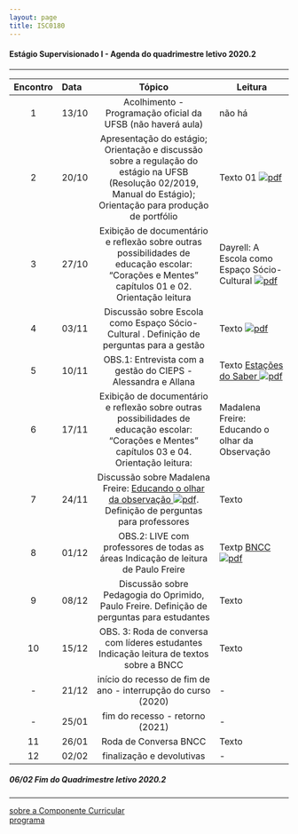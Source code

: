 ```yaml
---
layout: page
title: ISC0180
---
```

#### Estágio Supervisionado I -  Agenda do quadrimestre letivo 2020.2  

---



|Encontro | Data  | Tópico | Leitura |
:---: | :--- |:---: | --- |
| 1 |13/10	| Acolhimento - Programação oficial da UFSB (não haverá aula) | não há |  
| 2 |20/10	| Apresentação do estágio; Orientação e discussão sobre a regulação do estágio na UFSB (Resolução 02/2019, Manual do Estágio); Orientação para produção de portfólio | Texto 01 [ ![pdf](/pages/icons16/pdf-icon.png)](/aulas/ISC0180/recursos/PlanoAtividadesES1.pdf) |  
| 3 |27/10	|	Exibição de documentário e reflexão sobre outras possibilidades de educação escolar:  “Corações e Mentes” capítulos 01 e 02. Orientação leitura | Dayrell: A Escola como Espaço Sócio-Cultural [ ![pdf](/pages/icons16/pdf-icon.png)](/aulas/ISC0180/recursos/1._Dayrell-1996-Escola-espao-socio-cultural.pdf) |  
| 4 |03/11	|	 Discussão sobre Escola como Espaço Sócio-Cultural . Definição de perguntas para a gestão | Texto [ ![pdf](/pages/icons16/pdf-icon.png)](/aulas/ISC0180/recursos/Atividade_1_-_Estgio_1.pdf) |  
| 5 |10/11	|	OBS.1: Entrevista com a gestão do CIEPS - Alessandra e Allana | Texto [Estações do Saber  ![pdf](/pages/icons16/pdf-icon.png)](/aulas/ISC0180/recursos/09_observacaoregistroreflexao.pdf) |  
| 6 |17/11	|	 Exibição de documentário e reflexão sobre outras possibilidades de educação escolar:  “Corações e Mentes” capítulos 03 e 04. Orientação leitura: | Madalena Freire: Educando o olhar da Observação |  
| 7 |24/11	|	 Discussão sobre Madalena Freire: [Educando o olhar da observação ![pdf](/pages/icons16/pdf-icon.png)](/aulas/ISC0180/recursos/Madalena_Freire.pdf). Definição de perguntas para professores | Texto  |
| 8 |01/12	|	OBS.2: LIVE com professores de todas as áreas  Indicação de leitura de Paulo Freire | Textp  [BNCC   ![pdf](/pages/icons16/pdf-icon.png)](/aulas/ISC0180/recursos/Alamo_BNCC-VERSAO-FINAL.pdf) |  
| 9 |08/12	|	 Discussão sobre Pedagogia do Oprimido, Paulo Freire. Definição de perguntas para estudantes | Texto |
| 10|15/12	|	 OBS. 3: Roda de conversa com líderes estudantes Indicação leitura de textos sobre a BNCC | Texto |
| - |21/12	| início do recesso de fim de ano - interrupção do curso (2020)  | - |
| - |25/01 | fim do recesso - retorno  (2021)  | - |
| 11|26/01	|	Roda de Conversa BNCC  | Texto |
| 12|02/02	|	 finalização e devolutivas | - |  


#####  06/02		Fim do Quadrimestre letivo 2020.2

---
[sobre a Componente Curricular](index.html)  
[programa](programa.html)
